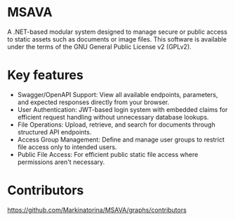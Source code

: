 # MSAVA
A .NET-based modular system designed to manage secure or public access to static assets such as documents or image files. This software is available under the terms of the GNU General Public License v2 (GPLv2).

# Key features
* Swagger/OpenAPI Support: View all available endpoints, parameters, and expected responses directly from your browser.
* User Authentication: JWT-based login system with embedded claims for efficient request handling without unnecessary database lookups.
* File Operations: Upload, retrieve, and search for documents through structured API endpoints.
* Access Group Management: Define and manage user groups to restrict file access only to intended users.
* Public File Access: For efficient public static file access where permissions aren't necessary.

# Contributors
https://github.com/Markinatorina/MSAVA/graphs/contributors
